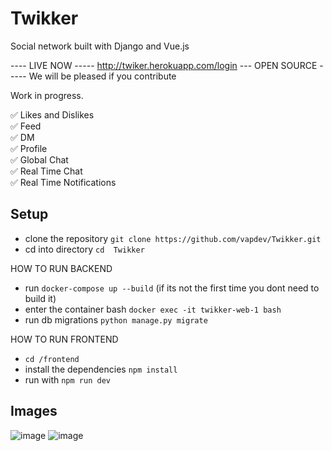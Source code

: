 # Twikker
Social network built with Django and Vue.js

---- LIVE NOW -----
http://twiker.herokuapp.com/login
--- OPEN SOURCE -----
We will be pleased if you contribute

Work in progress.

✅ Likes and Dislikes  <br>
✅ Feed  <br>
✅ DM <br>
✅ Profile <br>
✅ Global Chat <br>
✅ Real Time Chat <br> 
✅ Real Time Notifications <br>

<h2> Setup </h2>

- clone the repository  `git clone https://github.com/vapdev/Twikker.git`
- cd into directory `cd  Twikker`

HOW TO RUN BACKEND
- run `docker-compose up --build` (if its not the first time you dont need to build it)
- enter the container bash `docker exec -it twikker-web-1 bash`
- run db migrations `python manage.py migrate`

HOW TO RUN FRONTEND
- `cd /frontend`
- install the dependencies `npm install`
- run with `npm run dev`

<h2> Images </h2>

![image](https://user-images.githubusercontent.com/88452580/207665167-9bef6367-4394-4ac2-80b4-6daeafdabea8.png)
![image](https://user-images.githubusercontent.com/88452580/207665384-c3fae7fa-92ae-4088-af8d-2d44368a8888.png)

